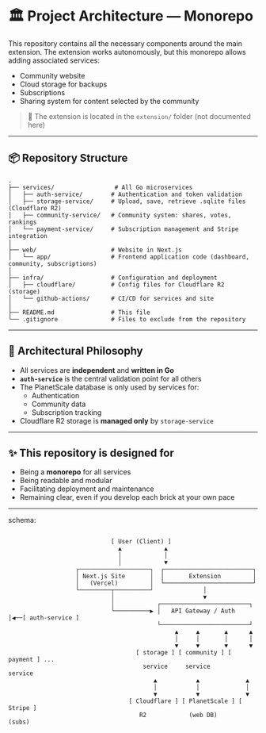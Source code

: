 # 🏛️ Project Architecture — Monorepo

This repository contains all the necessary components around the main extension.
The extension works autonomously, but this monorepo allows adding associated services:

- Community website
- Cloud storage for backups
- Subscriptions
- Sharing system for content selected by the community

> 📌 The extension is located in the `extension/` folder (not documented here)

---

## 📦 Repository Structure

```b
.
├── services/                 # All Go microservices
│   ├── auth-service/        # Authentication and token validation
│   ├── storage-service/     # Upload, save, retrieve .sqlite files (Cloudflare R2)
│   ├── community-service/   # Community system: shares, votes, rankings
│   └── payment-service/     # Subscription management and Stripe integration
│
├── web/                     # Website in Next.js
│   └── app/                 # Frontend application code (dashboard, community, subscriptions)
│
├── infra/                   # Configuration and deployment
│   ├── cloudflare/          # Config files for Cloudflare R2 (storage)
│   └── github-actions/      # CI/CD for services and site
│
├── README.md                # This file
└── .gitignore               # Files to exclude from the repository
```

---

## 🧠 Architectural Philosophy

- All services are **independent** and **written in Go**
- **`auth-service`** is the central validation point for all others
- The PlanetScale database is only used by services for:
  - Authentication
  - Community data
  - Subscription tracking
- Cloudflare R2 storage is **managed only** by `storage-service`

---

## ✨ This repository is designed for

- Being a **monorepo** for all services
- Being readable and modular
- Facilitating deployment and maintenance
- Remaining clear, even if you develop each brick at your own pace

---

schema:

```b

                             [ User (Client) ]
                               ▲            ▲
                               │            │
                               │            ▼
                   ┌────────────────────┐  ┌─────────────────────────┐
                   │ Next.js Site       │  │       Extension         │
                   │   (Vercel)         │  └─────────────────────────┘
                   └─────────┬──────────┘              │
                             │                         ▼
                             │            ┌─────────────────────────┐
                             └──────────▶ │   API Gateway / Auth    │◀──[ auth-service ]
                                          └─────────────────────────┘
                                               ▲     ▲       ▲      ▲
                                               │     │       │      │
                                               ▼     ▼       ▼      ▼
                                    [ storage ] [ community ] [ payment ] ...
                                      service     service       service
                                         ▲           ▲             ▲
                                         │           │             │
                                         ▼           ▼             ▼
                                  [ Cloudflare ] [ PlanetScale ] [ Stripe ]
                                     R2            (web DB)       (subs)
